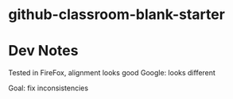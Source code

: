 # github-classroom-blank-starter

# Dev Notes
Tested in FireFox, alignment looks good
Google: looks different

Goal: fix inconsistencies
